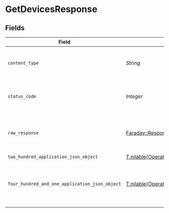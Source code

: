 # GetDevicesResponse


## Fields

| Field                                                                                                          | Type                                                                                                           | Required                                                                                                       | Description                                                                                                    |
| -------------------------------------------------------------------------------------------------------------- | -------------------------------------------------------------------------------------------------------------- | -------------------------------------------------------------------------------------------------------------- | -------------------------------------------------------------------------------------------------------------- |
| `content_type`                                                                                                 | *String*                                                                                                       | :heavy_check_mark:                                                                                             | HTTP response content type for this operation                                                                  |
| `status_code`                                                                                                  | *Integer*                                                                                                      | :heavy_check_mark:                                                                                             | HTTP response status code for this operation                                                                   |
| `raw_response`                                                                                                 | [Faraday::Response](https://www.rubydoc.info/gems/faraday/Faraday/Response)                                    | :heavy_check_mark:                                                                                             | Raw HTTP response; suitable for custom response parsing                                                        |
| `two_hundred_application_json_object`                                                                          | [T.nilable(Operations::GetDevicesResponseBody)](../../models/operations/getdevicesresponsebody.md)             | :heavy_minus_sign:                                                                                             | Devices                                                                                                        |
| `four_hundred_and_one_application_json_object`                                                                 | [T.nilable(Operations::GetDevicesServerResponseBody)](../../models/operations/getdevicesserverresponsebody.md) | :heavy_minus_sign:                                                                                             | Unauthorized - Returned if the X-Plex-Token is missing from the header or query.                               |